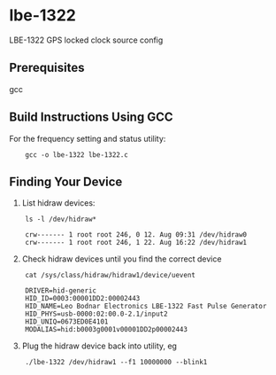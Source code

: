 # lbe-1322
LBE-1322 GPS locked clock source config

## Prerequisites ##

gcc


## Build Instructions Using GCC ##

For the frequency setting and status utility:
```
    gcc -o lbe-1322 lbe-1322.c
```

## Finding Your Device ##

1. List hidraw devices:
```
    ls -l /dev/hidraw*

    crw------- 1 root root 246, 0 12. Aug 09:31 /dev/hidraw0
    crw------- 1 root root 246, 1 22. Aug 16:22 /dev/hidraw1
```

2. Check hidraw devices until you find the correct device
```
    cat /sys/class/hidraw/hidraw1/device/uevent

    DRIVER=hid-generic
    HID_ID=0003:00001DD2:00002443
    HID_NAME=Leo Bodnar Electronics LBE-1322 Fast Pulse Generator
    HID_PHYS=usb-0000:02:00.0-2.1/input2
    HID_UNIQ=0673ED0E4101
    MODALIAS=hid:b0003g0001v00001DD2p00002443
```
3. Plug the hidraw device back into utility, eg
```
    ./lbe-1322 /dev/hidraw1 --f1 10000000 --blink1
```
